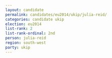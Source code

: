 ```yaml
---
layout: candidate
permalink: candidates/eu2014/ukip/julia-reid/
categories: candidate ukip
election: eu2014
list-rank: 2
list-rank-ordinal: 2nd
person: julia-reid
region: south-west
party: ukip
---
```

